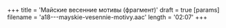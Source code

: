 +++
title = 'Майские весенние мотивы (фрагмент)'
draft = true
[params]
  filename = 'a18---mayskie-vesennie-motivy.aac'
  length = '02:07'
+++
